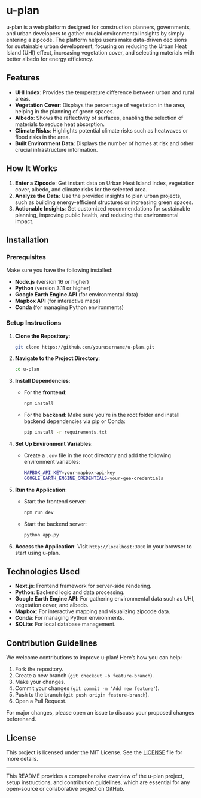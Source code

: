 # u-plan

u-plan is a web platform designed for construction planners, governments, and urban developers to gather crucial environmental insights by simply entering a zipcode. The platform helps users make data-driven decisions for sustainable urban development, focusing on reducing the Urban Heat Island (UHI) effect, increasing vegetation cover, and selecting materials with better albedo for energy efficiency.

## Features

- **UHI Index**: Provides the temperature difference between urban and rural areas.
- **Vegetation Cover**: Displays the percentage of vegetation in the area, helping in the planning of green spaces.
- **Albedo**: Shows the reflectivity of surfaces, enabling the selection of materials to reduce heat absorption.
- **Climate Risks**: Highlights potential climate risks such as heatwaves or flood risks in the area.
- **Built Environment Data**: Displays the number of homes at risk and other crucial infrastructure information.

## How It Works

1. **Enter a Zipcode**: Get instant data on Urban Heat Island index, vegetation cover, albedo, and climate risks for the selected area.
2. **Analyze the Data**: Use the provided insights to plan urban projects, such as building energy-efficient structures or increasing green spaces.
3. **Actionable Insights**: Get customized recommendations for sustainable planning, improving public health, and reducing the environmental impact.

## Installation

### Prerequisites

Make sure you have the following installed:

- **Node.js** (version 16 or higher)
- **Python** (version 3.11 or higher)
- **Google Earth Engine API** (for environmental data)
- **Mapbox API** (for interactive maps)
- **Conda** (for managing Python environments)

### Setup Instructions

1. **Clone the Repository**:
   ```bash
   git clone https://github.com/yourusername/u-plan.git
   ```
2. **Navigate to the Project Directory**:

   ```bash
   cd u-plan
   ```

3. **Install Dependencies**:

   - For the **frontend**:
     ```bash
     npm install
     ```
   - For the **backend**:
     Make sure you're in the root folder and install backend dependencies via pip or Conda:
     ```bash
     pip install -r requirements.txt
     ```

4. **Set Up Environment Variables**:

   - Create a `.env` file in the root directory and add the following environment variables:
     ```bash
     MAPBOX_API_KEY=your-mapbox-api-key
     GOOGLE_EARTH_ENGINE_CREDENTIALS=your-gee-credentials
     ```

5. **Run the Application**:

   - Start the frontend server:
     ```bash
     npm run dev
     ```
   - Start the backend server:
     ```bash
     python app.py
     ```

6. **Access the Application**:
   Visit `http://localhost:3000` in your browser to start using u-plan.

## Technologies Used

- **Next.js**: Frontend framework for server-side rendering.
- **Python**: Backend logic and data processing.
- **Google Earth Engine API**: For gathering environmental data such as UHI, vegetation cover, and albedo.
- **Mapbox**: For interactive mapping and visualizing zipcode data.
- **Conda**: For managing Python environments.
- **SQLite**: For local database management.

## Contribution Guidelines

We welcome contributions to improve u-plan! Here’s how you can help:

1. Fork the repository.
2. Create a new branch (`git checkout -b feature-branch`).
3. Make your changes.
4. Commit your changes (`git commit -m 'Add new feature'`).
5. Push to the branch (`git push origin feature-branch`).
6. Open a Pull Request.

For major changes, please open an issue to discuss your proposed changes beforehand.

## License

This project is licensed under the MIT License. See the [LICENSE](LICENSE) file for more details.

---

This README provides a comprehensive overview of the u-plan project, setup instructions, and contribution guidelines, which are essential for any open-source or collaborative project on GitHub.

